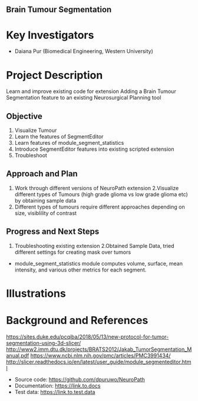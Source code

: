 
## Brain Tumour Segmentation 
# Key Investigators
- Daiana Pur (Biomedical Engineering, Western University) 

# Project Description
Learn and improve existing code for extension
Adding a Brain Tumour Segmentation feature to an existing Neurosurgical Planning tool

## Objective
1. Visualize Tumour   
2. Learn the features of SegmentEditor
3. Learn features of module_segment_statistics 
4. Introduce SegmentEditor features into existing scripted extension
5. Troubleshoot
 

## Approach and Plan

1. Work through different versions of NeuroPath extension
2.Visualize different types of Tumours (high grade glioma vs low grade glioma etc) by obtaining sample data
3. Different types of tumours require different approaches depending on size, visiblility of contrast 


## Progress and Next Steps
1. Troubleshooting existing extension
2.Obtained Sample Data, tried different settings for creating mask over tumors 
- module_segment_statistics module computes volume, surface, mean intensity, and various other metrics for each segment.


# Illustrations

<!--Add pictures and links to videos that demonstrate what has been accomplished.-->

<!--![Description of picture](Example2.jpg)-->

<!--![Some more images](Example2.jpg)-->

# Background and References

https://sites.duke.edu/pcqiba/2018/05/13/new-protocol-for-tumor-segmentation-using-3d-slicer/
http://www2.imm.dtu.dk/projects/BRATS2012/Jakab_TumorSegmentation_Manual.pdf
https://www.ncbi.nlm.nih.gov/pmc/articles/PMC3991434/
http://slicer.readthedocs.io/en/latest/user_guide/module_segmenteditor.html

- Source code: https://github.com/dpuruwo/NeuroPath
- Documentation: https://link.to.docs
- Test data: https://link.to.test.data
